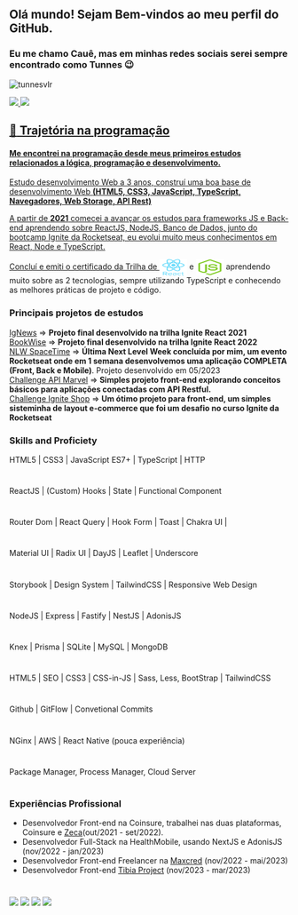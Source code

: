 ## Olá mundo! Sejam Bem-vindos ao meu perfil do GitHub.
### Eu me chamo Cauê, mas em minhas redes sociais serei sempre encontrado como Tunnes :wink:
<p align="left"> <img src="https://komarev.com/ghpvc/?username=tunnesvlr" alt="tunnesvlr" /> </p>

 <div>
   <a href="https://github.com/tunnesvlr">
   <img src="https://github-readme-stats-wheat-two-53.vercel.app/api?username=thetunnes&theme=dark&hide_border=false&include_all_commits=false&count_private=false"  width="364px" />
   <img src="https://github-readme-streak-stats.herokuapp.com/?user=thetunnes&theme=dark&hide_border=false"  width="400px" />
 </div>
   
  ## :book: Trajetória na programação
  
  #### Me encontrei na programação desde meus primeiros estudos relacionados a lógica, programação e desenvolvimento.

 <p>Estudo desenvolvimento Web a 3 anos, construí uma boa base de desenvolvimento Web <b>(HTML5, CSS3, JavaScript, TypeScript, Navegadores, Web Storage, API Rest)</b></p>
   A partir de <b>2021</b> comecei a avançar os estudos para frameworks JS e Back-end aprendendo sobre ReactJS, NodeJS, Banco de Dados, junto do bootcamp Ignite da Rocketseat, eu evolui muito meus conhecimentos em React, Node e TypeScript.
 
<br />

 Concluí e emiti o certificado da Trilha de [<img align="center" alt="ReactJS" height="30" width="50" src="https://raw.githubusercontent.com/devicons/devicon/master/icons/react/react-original-wordmark.svg">](https://app.rocketseat.com.br/certificates/aae32f87-a3e3-43ad-94b1-ea78b811bdda) e <img align="center" alt="NodeJS" height="30" width="50" src="https://raw.githubusercontent.com/devicons/devicon/master/icons/nodejs/nodejs-original.svg"> aprendendo muito sobre as 2 tecnologias, sempre utilizando TypeScript e conhecendo as melhores práticas de projeto e código.
 <br />

 ### Principais projetos de estudos
 [IgNews](https://github.com/thetunnes/IgNews) => <b>Projeto final desenvolvido na trilha Ignite React 2021</b><br />
 [BookWise](https://github.com/thetunnes/last-challenge-ignite-react) => <b>Projeto final desenvolvido na trilha Ignite React 2022</b><br />
 [NLW SpaceTime](https://github.com/thetunnes/spacetime) => <b>Última Next Level Week concluída por mim, um evento Rocketseat onde em 1 semana desenvolvemos uma aplicação COMPLETA (Front, Back e Mobile)</b>. Projeto desenvolvido em 05/2023<br />
 [Challenge API Marvel](https://github.com/thetunnes/challenge-marvel) => <b>Simples projeto front-end explorando conceitos básicos para aplicações conectadas com API Restful.</b><br />
 [Challenge Ignite Shop](https://github.com/thetunnes/challenge-coffee-delivery) => <b>Um ótimo projeto para front-end, um simples sisteminha de layout e-commerce que foi um desafio no curso Ignite da Rocketseat</b><br />
 
 ### Skills and Proficiety

  HTML5 | CSS3 | JavaScript ES7+ | TypeScript | HTTP
 #
  ReactJS | (Custom) Hooks | State | Functional Component
 #
  Router Dom | React Query | Hook Form | Toast | Chakra UI |
 #
  Material UI | Radix UI | DayJS | Leaflet | Underscore
 #
  Storybook | Design System | TailwindCSS | Responsive Web Design
 #
  NodeJS | Express | Fastify | NestJS | AdonisJS
 # 
  Knex | Prisma | SQLite | MySQL | MongoDB
 #
  HTML5 | SEO | CSS3 | CSS-in-JS | Sass, Less, BootStrap | TailwindCSS
 #
  Github | GitFlow | Convetional Commits
 #
  NGinx | AWS | React Native (pouca experiência)
 #
  Package Manager, Process Manager, Cloud Server
 #
  
  ### Experiências Profissional
  
 * Desenvolvedor Front-end na Coinsure, trabalhei nas duas plataformas, Coinsure e <a href="https://zeca.coinsure.com.br" target="_blank" >Zeca</a>(out/2021 - set/2022).
 * Desenvolvedor Full-Stack na HealthMobile, usando NextJS e AdonisJS (nov/2022 - jan/2023)
 * Desenvolvedor Front-end Freelancer na <a href="https://app.maxcred.net" target="_blank" >Maxcred</a> (nov/2022 - mai/2023)
 * Desenvolvedor Front-end  <a href="https://tibiaproject.com" target="_blank" >Tibia Project</a> (nov/2023 - mar/2023)

  #
   <div> 
     <a href="https://instagram.com/thetunnes" target="_blank"><img src="https://img.shields.io/badge/-Instagram-%23E4405F?style=for-the-badge&logo=instagram&logoColor=white" target="_blank"></a>
     <a href="https://github.com/tunnesvlr" target="_blank"><img src="https://img.shields.io/badge/Tunnes_0306-7289DA?style=for-the-badge&logo=discord&logoColor=white" target="_blank"></a> 
     <a href = "mailto:cauepani06@gmail.com"><img src="https://img.shields.io/badge/-Gmail-D93025?style=for-the-badge&logo=gmail&logoColor=white" target="_blank"></a>
     <a href="https://www.linkedin.com/in/caue-pani" target="_blank"><img src="https://img.shields.io/badge/-LinkedIn-%230077B5?style=for-the-badge&logo=linkedin&logoColor=white" target="_blank"></a> 
   </div>
 

